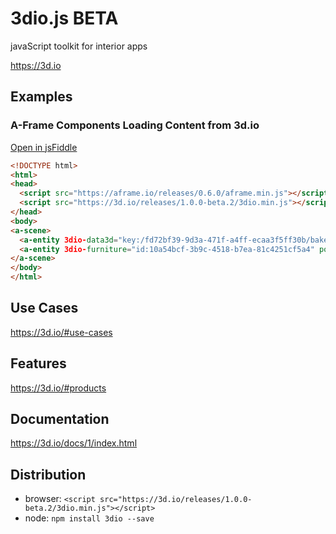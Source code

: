 # 3dio.js BETA
javaScript toolkit for interior apps

https://3d.io

## Examples

### A-Frame Components Loading Content from 3d.io

[Open in jsFiddle](https://jsfiddle.net/3dio/5wgoq2u7/embedded/result,html/dark/)
```html
<!DOCTYPE html>
<html>
<head>
  <script src="https://aframe.io/releases/0.6.0/aframe.min.js"></script>
  <script src="https://3d.io/releases/1.0.0-beta.2/3dio.min.js"></script>
</head>
<body>
<a-scene>
  <a-entity 3dio-data3d="key:/fd72bf39-9d3a-471f-a4ff-ecaa3f5ff30b/bake/2017-04-15_22-45-14_XsiltX/regular/lighting.gz.data3d.buffer" position="0 -5 -6"></a-entity>
  <a-entity 3dio-furniture="id:10a54bcf-3b9c-4518-b7ea-81c4251cf5a4" position="-0.85 -5 -5.4"></a-entity>
</a-scene>
</body>
</html>
```

## Use Cases

https://3d.io/#use-cases

## Features

https://3d.io/#products

## Documentation

https://3d.io/docs/1/index.html

## Distribution

* browser: `<script src="https://3d.io/releases/1.0.0-beta.2/3dio.min.js"></script>`
* node: `npm install 3dio --save`
